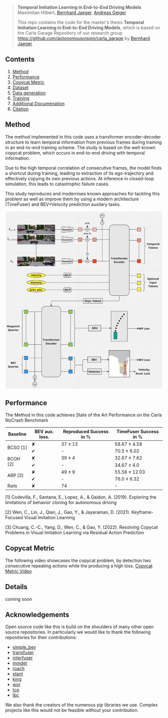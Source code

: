 > **Temporal Imitation Learning in End-to-End Driving Models** <br>
> Maximilian Hilbert, [Bernhard Jaeger](https://kait0.github.io/), [Andreas Geiger](https://www.cvlibs.net/) <br>
> 
> 
> This repo contains the code for the master's thesis **Temporal Imitation Learning in End-to-End Driving Models**, which is based on the Carla Garage Repository of our research group https://github.com/autonomousvision/carla_garage by [Bernhard Jaeger](https://kait0.github.io/)

## Contents

1. [Method](#method)
2. [Performance](#performance)
3. [Copycat Metric](#cc)
4. [Dataset](#dataset)
4. [Data generation](#data-generation)
5. [Training](#training)
6. [Additional Documenation](#additional-documentation)
7. [Citation](#citation)

## Method

The method implemented in this code uses a transformer encoder-decoder structure to learn temporal information from previous frames during training in an end-to-end training scheme. The study is based on the well-known copycat problem, which occurs in end-to-end driving with temporal information.

Due to the high temporal correlation of consecutive frames, the model finds a shortcut during training, leading to extraction of its ego-trajectory and effectively copying its own previous actions. At inference in closed-loop simulation, this leads to catastrophic failure cases.

This study reproduces and modernises known approaches for tackling this problem as well as improve them by using a modern architecture (TimeFuser) and BEV+Velocity prediction auxilary tasks.
<p align="center">
  <img src="assets/TimeFuser.png" alt="TimeFuser" width="500"/>
</p>

## Performance
The Method in this code achieves State of the Art Performance on the Carla NoCrash Benchmark
<table>
    <thead>
        <tr>
            <th>Baseline</th>
            <th>BEV aux. loss.</th>
            <th>Reproduced Success in %</th>
            <th>TimeFuser Success in %</th>
        </tr>
    </thead>
    <tbody>
        <tr>
            <td rowspan="2">BCSO [1]</td>
            <td>✘</td>
            <td>37 ± 13</td>
            <td>58.67 ± 4.58</td>
        </tr>
        <tr>
            <td>✔</td>
            <td>-</td>
            <td>70.5 ± 6.02</td>
        </tr>
        <tr>
            <td rowspan="2">BCOH [2]</td>
            <td>✘</td>
            <td>39 ± 4</td>
            <td>32.67 ± 7.62</td>
        </tr>
        <tr>
            <td>✔</td>
            <td>-</td>
            <td>34.67 ± 4.0</td>
        </tr>
        <tr>
            <td rowspan="2">ARP [3]</td>
            <td>✘</td>
            <td>49 ± 9</td>
            <td>55.56 ± 12.03</td>
        </tr>
        <tr>
            <td>✔</td>
            <td>-</td>
            <td>76.0 ± 6.32</td>
        </tr>
        <tr>
            <td>Rails</td>
            <td>✘</td>
            <td>74</td>
            <td>-</td>
        </tr>
    </tbody>
</table>

[1] Codevilla, F., Santana, E., Lopez, A., & Gaidon, A. (2019). Exploring the limitations of behavior cloning for autonomous driving

[2] Wen, C., Lin, J., Qian, J., Gao, Y., & Jayaraman, D. (2021). Keyframe-Focused Visual Imitation Learning

[3] Chuang, C.-C., Yang, D., Wen, C., & Gao, Y. (2022). Resolving Copycat Problems in Visual Imitation Learning via Residual Action Prediction

## Copycat Metric
The following video showcases the copycat problem, by detection two consecutive repeating actions while the producing a high loss.
[Copycat Metric Video](https://youtu.be/wt6SxrGrTvE?si=O63vYZzIe6PPFffM)
## Details

coming soon

## Acknowledgements
Open source code like this is build on the shoulders of many other open source repositories.
In particularly we would like to thank the following repositories for their contributions:
* [simple_bev](https://github.com/aharley/simple_bev)
* [transfuser](https://github.com/autonomousvision/transfuser)
* [interfuser](https://github.com/opendilab/InterFuser)
* [mmdet](https://github.com/open-mmlab/mmdetection)
* [roach](https://github.com/zhejz/carla-roach/)
* [plant](https://github.com/autonomousvision/plant)
* [king](https://github.com/autonomousvision/king)
* [wor](https://github.com/dotchen/WorldOnRails)
* [tcp](https://github.com/OpenDriveLab/TCP)
* [lbc](https://github.com/dotchen/LearningByCheating)

We also thank the creators of the numerous pip libraries we use. Complex projects like this would not be feasible without your contribution.
